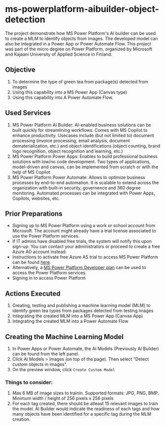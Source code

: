 # ms-powerplatform-aibuilder-object-detection
The project demonstrate how MS Power Platform's AI builder can be used to create a MLM to identify objects from images. The developed model can also be integrated in a Power App or Power Automate Flow. This project was part of the micro degree on Power Platform, organized by Microsoft and Kajaani University of Applied Science in Finland.

## Objective

1. To determine the type of green tea from package(s) detected from images
2. Using this capability into a MS Power App (Canvas type)
3. Using this capability into A Power Automate Flow.

## Used Services

1. MS Power Platform AI Builder: AI-enabled business solutions can be built quickly for streamlining workflows. Comes with MS Copilot to enhance productivity. Usecases include (but not limited to) document processing (invoice processing, email analysis, document dematerialization, etc.) and object identifications (object counting, brand logo recognition, object recognition and learning, etc.)
2. MS Power Platform Power Apps: Enables to build professional business solutions with low/no code development. Two types of applications, model-driven and canvas, can be implemented from scratch or with the help of MS Copilot 
3. MS Power Platform Power Automate: Allows to optimize business processes by end-to-end automation. It is scalable to extend across the organization with built-in security, governence and 360 degree monitoring. Automated processes can be integrated  with Power Apps, Copilots, websites, etc.

## Prior Preparations
- Signing up to MS Power Platform using a work or school account from Microsoft. The account might already have a trial license associated to use the Power Platform services.
- If IT admins have disabled free trials, the system will notify this upon sign-up. You can contact your administrators or proceed to create a free Azure AD account instead.
- Instructions to activate free Azure AS trial to access MS Power Platform can be found [here](https://learn.microsoft.com/en-us/power-apps/maker/signup-for-powerapps).
- Alternatively, a [MS Power Platform Developer plan](https://www.microsoft.com/en-us/power-platform/products/power-apps/pricing) can be used to access the Power Platform services.
- Signing in to access Power Platform


## Actions Executed
1. Creating, testing and publishing a machine learning model (MLM) to identify green tea types from packages detected from testing images
2. Integrating the created MLM into a MS Power App (Canvas App)
3. Integrating the created MLM into a Power Automate Flow

## Creating the Machine Learning Model

1. In Power Apps or Power Automate, the AI Models (Previously AI Builder) can be found from the left panel.
2. Click AI Models > Images (on top of the page). Then select "Detect custom objects in images".
3. On the preview window, click `Create Custom Model`


### Things to consider:
1. Max 6 MB of image sizes to trainin. Supported formats: JPG, PNG, BMP. Minimum width / height of 256 pixels x 256 pixels
2. For each tag created, there should be atleast 15 relevant images to train the model. AI Builder would indicate the readiness of each tags and how many objects have been identified for a specific tag during the MLM creation.
